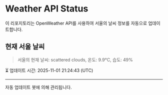 
# Weather API Status

이 리포지토리는 OpenWeather API를 사용하여 서울의 날씨 정보를 자동으로 업데이트합니다.

## 현재 서울 날씨
> 서울의 현재 날씨: scattered clouds, 온도: 9.9°C, 습도: 49%

⏳ 업데이트 시간: 2025-11-01 21:24:43 (UTC)

---
자동 업데이트 봇에 의해 관리됩니다.
